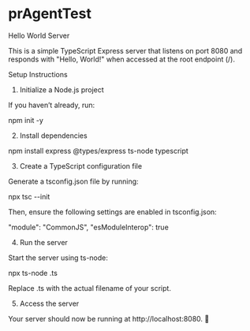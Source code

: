 # prAgentTest

Hello World Server

This is a simple TypeScript Express server that listens on port 8080 and responds with "Hello, World!" when accessed at the root endpoint (/).

Setup Instructions

1. Initialize a Node.js project

If you haven’t already, run:

npm init -y

2. Install dependencies

npm install express @types/express ts-node typescript

3. Create a TypeScript configuration file

Generate a tsconfig.json file by running:

npx tsc --init

Then, ensure the following settings are enabled in tsconfig.json:

"module": "CommonJS",
"esModuleInterop": true

4. Run the server

Start the server using ts-node:

npx ts-node <your-file-name>.ts

Replace <your-file-name>.ts with the actual filename of your script.

5. Access the server

Your server should now be running at http://localhost:8080. 🚀